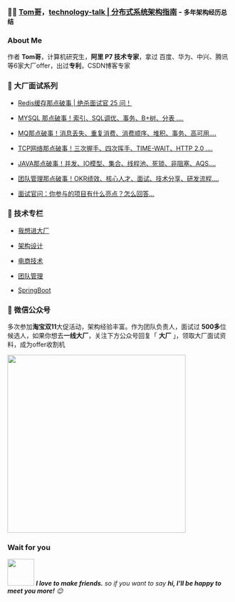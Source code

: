 ###  :man_technologist:  [Tom哥](https://mp.weixin.qq.com/s/AFoxufhKBkL6S5pgWE2ISQ)，[technology-talk | 分布式系统架构指南](https://mp.weixin.qq.com/s/AFoxufhKBkL6S5pgWE2ISQ) - `多年架构经历总结`



###  About Me
 
 作者 **Tom哥**，计算机研究生，**阿里 P7 技术专家**，拿过 百度、华为、中兴、腾讯 等6家大厂offer，出过**专利**，CSDN博客专家

 
###  🚀 大厂面试系列

* [Redis缓存那点破事 | 绝杀面试官 25 问！](http://mp.weixin.qq.com/s?__biz=Mzg2NzYyNjQzNg==&mid=2247486515&idx=1&sn=62a75d90d76a7f0c4cb01a64db8f4e2e&chksm=ceb9f098f9ce798eafec5c1e01aaeaedc00163e5c4925931da7a1b6184365d474fb1562cb664&scene=21#wechat_redirect)

* [MYSQL 那点破事！索引、SQL调优、事务、B+树、分表 ....](https://mp.weixin.qq.com/s?__biz=Mzg2NzYyNjQzNg==&mid=2247486281&idx=1&sn=2c0fc614dd94c93aa1172413fb340c6d&chksm=ceb9f7e2f9ce7ef46b0832f69b2e6e6e66d1d10c6db94fedb381da886894a1a622086e64f68a&scene=21&token=1326169180&lang=zh_CN#wechat_redirect)

* [MQ那点破事！消息丢失、重复消费、消费顺序、堆积、事务、高可用....](https://mp.weixin.qq.com/s?__biz=Mzg2NzYyNjQzNg==&mid=2247486798&idx=1&sn=f954fa7f065f8f032706332cdb4bb97e&chksm=ceb9f1e5f9ce78f36e0f66b03a0be0a907d3b4e04e8757784027c67a4615b10f9b3ec0a382b6&scene=21&token=1326169180&lang=zh_CN#wechat_redirect)

* [TCP网络那点破事！三次握手、四次挥手、TIME-WAIT、HTTP 2.0 ....](https://mp.weixin.qq.com/s?__biz=Mzg2NzYyNjQzNg==&mid=2247485888&idx=1&sn=60304679c226fb6b2ebaba5bb6ad5485&chksm=ceb9f56bf9ce7c7d7c87fa4aa7cb70aba7af6b4aefbf1f8b3e331d5a443ccc91b3ba2fb95b9e&scene=21&token=1326169180&lang=zh_CN#wechat_redirect)

* [JAVA那点破事！并发、IO模型、集合、线程池、死锁、非阻塞、AQS....](https://mp.weixin.qq.com/s?__biz=Mzg2NzYyNjQzNg==&mid=2247486894&idx=1&sn=8cc0ae494a7624943665a8e9d47341e1&chksm=ceb9f105f9ce7813b3efa57bb0c655f47a37aab82579dda3da6d05003f97adc99d83f35b6ec7&scene=21&token=1326169180&lang=zh_CN#wechat_redirect)

* [团队管理那点破事！OKR绩效、核心人才、面试、技术分享、研发流程....](https://mp.weixin.qq.com/s?__biz=Mzg2NzYyNjQzNg==&mid=2247487139&idx=1&sn=4ae53bf8e20aab324f58e85deedff42a&chksm=ceb9f208f9ce7b1e5d2882601ff2890ae9bef5584b6730c2b0b30c527340b4529b85cc636954&scene=21&token=1326169180&lang=zh_CN#wechat_redirect)

* [面试官问：你参与的项目有什么亮点？怎么回答...](https://mp.weixin.qq.com/s?__biz=Mzg2NzYyNjQzNg==&mid=2247487256&idx=1&sn=9c804e8c8360dba20decaac030150728&chksm=ceb9f3b3f9ce7aa5dbc6aee9d4dc36f972774420087544ea443ed4da0a0a6be4845a3b219897&scene=21&token=1326169180&lang=zh_CN#wechat_redirect)


###  🚀 技术专栏

* [我想进大厂](https://mp.weixin.qq.com/mp/appmsgalbum?__biz=Mzg2NzYyNjQzNg==&action=getalbum&album_id=1911852085562703875#wechat_redirect)

* [架构设计	](https://mp.weixin.qq.com/mp/appmsgalbum?__biz=Mzg2NzYyNjQzNg==&action=getalbum&album_id=1874615391855968264#wechat_redirect)

* [电商技术](https://mp.weixin.qq.com/mp/appmsgalbum?__biz=Mzg2NzYyNjQzNg==&action=getalbum&album_id=1874603714678751240#wechat_redirect)

* [团队管理](https://mp.weixin.qq.com/mp/appmsgalbum?__biz=Mzg2NzYyNjQzNg==&action=getalbum&album_id=1874604454436536325#wechat_redirect)

* [SpringBoot](https://mp.weixin.qq.com/mp/appmsgalbum?__biz=Mzg2NzYyNjQzNg==&action=getalbum&album_id=1874600102896467974#wechat_redirect)


###  🚀 微信公众号

多次参加**淘宝双11**大促活动，架构经验丰富。作为团队负责人，面试过 **500多**位候选人，如果你想去**一线大厂**，关注下方公众号回复「 **大厂** 」，领取大厂面试资料，成为offer收割机


<img src="https://raw.githubusercontent.com/aalansehaiyang/technology-talk/master/docs/.vuepress/public/images/about/me/1.png" width=400>


### Wait for you

<img src="https://media.giphy.com/media/LnQjpWaON8nhr21vNW/giphy.gif" width="60"> <em><b>I love to make friends.</b> so if you want to say <b>hi, I'll be happy to meet you more!</b> 😊</em>

